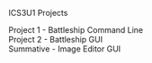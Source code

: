 ICS3U1 Projects  

Project 1 - Battleship Command Line  
Project 2 - Battleship GUI  
Summative - Image Editor GUI
